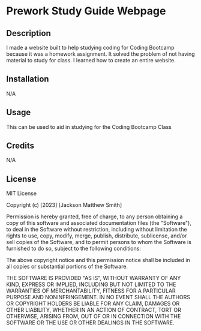 # Prework Study Guide Webpage

## Description

I made a website built to help studying coding for Coding Bootcamp because it was a homework assignment. It solved the problem of not having material to study for class. I learned how to create an entire website.


## Installation

N/A

## Usage

This can be used to aid in studying for the Coding Bootcamp Class

## Credits

N/A

## License

MIT License

Copyright (c) [2023] [Jackson Matthew Smith]

Permission is hereby granted, free of charge, to any person obtaining a copy
of this software and associated documentation files (the "Software"), to deal
in the Software without restriction, including without limitation the rights
to use, copy, modify, merge, publish, distribute, sublicense, and/or sell
copies of the Software, and to permit persons to whom the Software is
furnished to do so, subject to the following conditions:

The above copyright notice and this permission notice shall be included in all
copies or substantial portions of the Software.

THE SOFTWARE IS PROVIDED "AS IS", WITHOUT WARRANTY OF ANY KIND, EXPRESS OR
IMPLIED, INCLUDING BUT NOT LIMITED TO THE WARRANTIES OF MERCHANTABILITY,
FITNESS FOR A PARTICULAR PURPOSE AND NONINFRINGEMENT. IN NO EVENT SHALL THE
AUTHORS OR COPYRIGHT HOLDERS BE LIABLE FOR ANY CLAIM, DAMAGES OR OTHER
LIABILITY, WHETHER IN AN ACTION OF CONTRACT, TORT OR OTHERWISE, ARISING FROM,
OUT OF OR IN CONNECTION WITH THE SOFTWARE OR THE USE OR OTHER DEALINGS IN THE
SOFTWARE.